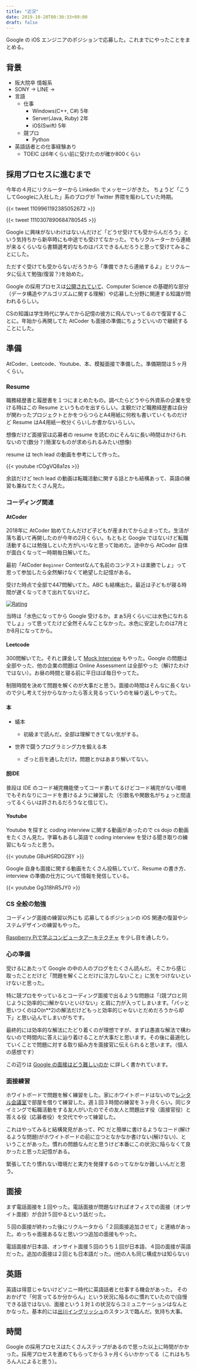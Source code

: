 ```yaml
---
title: "近況"
date: 2019-10-20T00:30:33+09:00
draft: false
---
```


Google の iOS エンジニアのポジションで応募した。これまでにやったことをまとめる。

## 背景
* 阪大院卒 情報系
* SONY → LINE → 
* 言語
    * 仕事
        * Windows(C++, C#) 5年
        * Server(Java, Ruby) 2年
        * iOS(Swift) 5年
    * 競プロ
        * Python
* 英語話者との仕事経験あり
  * TOEIC は6年くらい前に受けたのが確か800くらい


## 採用プロセスに進むまで
今年の４月にリクルーターから Linkedin でメッセージがきた。
ちょうど「こうしてGoogleに入社した」系のブログが Twitter 界隈を賑わしていた時期。

{{< tweet 1109961192385052672 >}}

{{< tweet 1110307890684780545 >}}

Google に興味がないわけはないんだけど「どうせ受けても受からんだろう」という気持ちから新卒時にも中途でも受けてなかった。でもリクルーターから連絡が来るくらいなら書類選考的なものはパスできるんだろうと思って受けてみることにした。

ただすぐ受けても受からないだろうから「準備できたら連絡するよ」とリクルータに伝えて勉強(復習？)を始めた。

Google の採用プロセスは[公開されていて](https://careers.google.com/intl/ja_jp/how-we-hire/)、Computer Science の基礎的な部分（データ構造やアルゴリズムに関する理解）や応募した分野に関連する知識が問われるらしい。

CSの知識は学生時代に学んでから記憶の彼方に飛んでいってるので復習することに。年始から再開してた AtCoder も面接の準備にちょうどいいので継続することにした。

## 準備
AtCoder、Leetcode、Youtube、本、模擬面接で準備した。準備期間は５ヶ月くらい。

### Resume

職務経歴書と履歴書を１つにまとめたもの。調べたらどうやら外資系の企業を受ける時はこの Resume というものを出すらしい。主観だけど職務経歴書は自分が関わったプロジェクトとかをつらつらとA4用紙に何枚も書いていくものだけど Resume はA4用紙一枚分くらいしか書かないらしい。

想像だけど面接官は応募者の resume を読むのにそんなに長い時間はかけられないので(数分？)簡潔なものが求められるみたい(想像)

resume は tech lead の動画を参考にして作った。

{{< youtube rCOgVQ8a1zs >}}

余談だけど tech lead の動画は転職活動に関する話とかも結構あって、英語の練習も兼ねてたくさん見た。

### コーディング関連
#### AtCoder

2018年に AtCoder 始めてたんだけど子どもが産まれてから止まってた。生活が落ち着いて再開したのが今年の2月くらい。もともと Google ではないけど転職活動するには勉強しといた方がいいなと思って始めた。途中から AtCoder 自体が面白くなって一時期毎日解いてた。

最初「AtCoder `Beginner` Contestなんて名前のコンテストは楽勝でしょ」って思って参加したら全然解けなくて絶望した記憶がある。


受けた時点で全部で447問解いてた。ABC も結構出た。最近は子どもが寝る時間が遅くなってきて出れてないけど。


[![Rating](/images/20191019_atcoder.png)](/images/20191019_atcoder.png)

当時は「水色になってから Google 受けるか。まぁ5月くらいには水色になれるでしょ」って思ってたけど全然そんなことなかった。水色に安定したのは7月とか8月になってから。

#### Leetcode

300問解いてた。それと課金して [Mock Interview](https://leetcode.com/interview/) もやった。Google の問題は全部やった、他の企業の問題は Online Assessment は全部やった（解けたわけではない）。お昼の時間と寝る前に平日ほぼ毎日やってた。

制限時間を決めて問題を解くのが大事だと思う。面接の時間はそんなに長くないので少し考えて分からなかったら答え見るっていうのを繰り返しやってた。

#### 本

* 蟻本  
  * 初級まで読んだ。全部は理解できてない気がする。

* 世界で闘うプログラミング力を鍛える本
  * ざっと目を通しただけ。問題とかはあまり解いてない。

#### 脱IDE
普段は IDE のコード補完機能使ってコード書いてるけどコード補完がない環境でもそれなりにコードを書けるように練習した（引数名や関数名がちょっと間違ってるくらいは許されるだろうなと信じて）。

#### Youtube

Youtube を探すと coding interview に関する動画があったので cs dojo の動画をたくさん見た。字幕もあるし英語で coding interview を受ける聞き取りの練習にもなったと思う。

{{< youtube GBuHSRDGZBY >}}

Google 自身も面接に関する動画をたくさん投稿していて、Resume の書き方、interview の準備の仕方について情報を発信している。

{{< youtube Gg318hR5JY0 >}}

### CS 全般の勉強
コーディング面接の練習以外にも 応募してるポジションの iOS 関連の復習やシステムデザインの練習もやった。

[Raspberry Piで学ぶコンピュータアーキテクチャ](https://www.oreilly.co.jp/books/9784873118659/) を少し目を通したり。

### 心の準備

受けるにあたって Google の中の人のブログをたくさん読んだ。
そこから感じ取ったことだけど「問題を解くことだけに注力しないこと」に気をつけないといけないと思った。

特に競プロをやっているとコーディング面接で出るような問題は「(競プロと同じように効率的に)解かないといけない」と肩に力が入ってしまいます。「パッと思いつくのはO(n**2)の解法だけどもっと効率的じゃないとだめだろうから却下」と思い込んでしまいがちです。

最終的には効率的な解法にたどり着くのが理想ですが、まずは愚直な解法で構わないので時間内に答えに辿り着けることが大事だと思います。その後に最適化していくことで問題に対する取り組み方を面接官に伝えられると思います。（個人の感想です）

この辺りは [Google の面接はどう難しいのか](https://ctrl-x-s.blog/2019/03/27/google-%E3%81%AE%E9%9D%A2%E6%8E%A5%E3%81%AF%E3%81%A9%E3%81%86%E9%9B%A3%E3%81%97%E3%81%84%E3%81%AE%E3%81%8B/) に詳しく書かれています。

### 面接練習

ホワイトボードで問題を解く練習をした。家にホワイトボードはないので[レンタル会議室](https://www.spacee.jp/)で部屋を借りて練習した。週１回３時間の練習を３ヶ月くらい。同じタイミングで転職活動をする友人がいたのでその友人と問題出す役（面接官役）と答える役（応募者役）を交代でやって練習した。

これはやってみると結構発見があって、PC だと簡単に書けるようなコード(解けるような問題)がホワイトボードの前に立つとなかなか書けない(解けない)、ということがあった。慣れの問題なんだと思うけど本番にこの状況に陥らなくて良かったと思った記憶がある。

緊張してたり慣れない環境だと実力を発揮するのってなかなか難しいんだと思う。

## 面接
まず電話面接を１回やった。電話面接が問題なければオフィスでの面接（オンサイト面接）が合計５回やるという話だった。

５回の面接が終わった後にリクルータから「２回面接追加させて」と連絡があった。めっちゃ面接あるなと思いつつ追加の面接もやった。

電話面接が日本語、オンサイト面接５回のうち１回が日本語、４回の面接が英語だった。追加の面接は２回とも日本語だった。(他の人も同じ構成かは知らない)

## 英語

英語は得意じゃないけどソニー時代に英語話者と仕事する機会があった。
そのおかげで「何言ってるか分からん」という状況に陥るのに慣れていたので(自慢できる話ではない)、面接という１対１の状況ならコミュニケーションはなんとかなった。基本的には[出川イングリッシュ](https://ameblo.jp/holeyflower/entry-12488512612.html)のスタンスで臨んだ。気持ち大事。

## 時間

Google の採用プロセスはたくさんステップがあるので思った以上に時間がかかった。採用プロセスを進めてもらってから３ヶ月くらいかかってる（これはもちろん人によると思う）。
